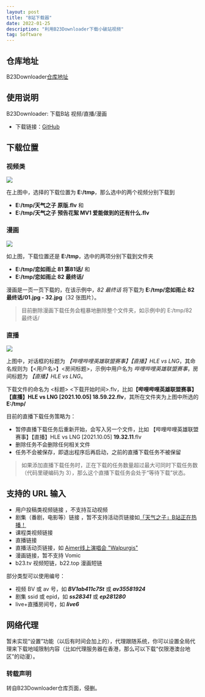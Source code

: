 ```yaml
---
layout: post
title: "B站下载器"
date: 2022-01-25 
description: "利用B23Downloader下载小破站视频"
tag: Software
---   
```


## 仓库地址     

B23Downloader[仓库地址](https://github.com/vooidzero/B23Downloader)


## 使用说明         

B23Downloader: 下载B站 视频/直播/漫画

+ 下载链接：[GitHub](https://github.com/vooidzero/B23Downloader/releases)

## 下载位置

### 视频类
![](https://raw.githubusercontent.com/vooidzero/B23Downloader/main/README.assets/download-example-bangumi.png)

在上图中，选择的下载位置为 **E:/tmp**，那么选中的两个视频分别下载到

- **E:/tmp/天气之子 原版.flv** 和 
- **E:/tmp/天气之子 预告花絮 MV1 爱能做到的还有什么.flv**

### 漫画

![](https://raw.githubusercontent.com/vooidzero/B23Downloader/main/README.assets/download-example-manga.png)

如上图，下载位置还是 **E:/tmp**，选中的两项分别下载到文件夹

- **E:/tmp/恋如雨止 81 第81话/** 和
-  **E:/tmp/恋如雨止 82 最终话/**

漫画是一页一页下载的，在该示例中，*82 最终话* 将下载为 **E:/tmp/恋如雨止 82 最终话/01.jpg - 32.jpg**（32 张图片）。

> 目前删除漫画下载任务会粗暴地删除整个文件夹，如示例中的 E:/tmp/82 最终话/

### 直播
![](https://raw.githubusercontent.com/vooidzero/B23Downloader/main/README.assets/download-example-live.png)

上图中，对话框的标题为 *【哔哩哔哩英雄联盟赛事】【直播】HLE vs LNG*，其命名规则为【<用户名>】<房间标题>，示例中用户名为 *哔哩哔哩英雄联盟赛事*，房间标题为 *【直播】HLE vs LNG*。

下载文件的命名为 <标题> <下载开始时间>.flv，比如<b>【哔哩哔哩英雄联盟赛事】【直播】HLE vs LNG [2021.10.05] 18.59.22.flv</b>，其所在文件夹为上图中所选的 **E:/tmp/**

目前的直播下载任务策略为：

- 暂停直播下载任务后重新开始，会写入另一个文件，比如 【哔哩哔哩英雄联盟赛事】【直播】HLE vs LNG [2021.10.05] **19.32.11**.flv
- 删除任务不会删除任何相关文件
- 任务不会被保存，即退出程序后再启动，之前的直播下载任务不被保留

> 如果添加直播下载任务时，正在下载的任务数量超过最大可同时下载任务数（代码里硬编码为 3），那么这个直播下载任务会处于“等待下载”状态。


## 支持的 URL 输入

- 用户投稿类视频链接 ，不支持互动视频
- 剧集（番剧，电影等）链接 ，暂不支持活动页链接如[「天气之子」B站正在热播！](https://www.bilibili.com/blackboard/topic/activity-jjR1nNRUF.html)
- 课程类视频链接
- 直播链接
- 直播活动页链接，如 [Aimer线上演唱会 "Walpurgis"](https://live.bilibili.com/blackboard/activity-Aimer0501pc.html)
- 漫画链接，暂不支持 Vomic
- b23.tv 视频短链，b22.top 漫画短链

部分类型可以使用编号：

- 视频 BV 或 av 号，如 ***BV1ab411c7St*** 或 ***av35581924***
- 剧集 ssid 或 epid，如 ***ss28341*** 或 ***ep281280***
- live+直播房间号，如 ***live6***


## 网络代理

暂未实现“设置”功能（以后有时间会加上的），代理跟随系统，你可以设置全局代理来下载地域限制内容（比如代理服务器在香港，那么可以下载“仅限港澳台地区”的动漫）。


### 转载声明
转自B23Downloader仓库页面，侵删。
